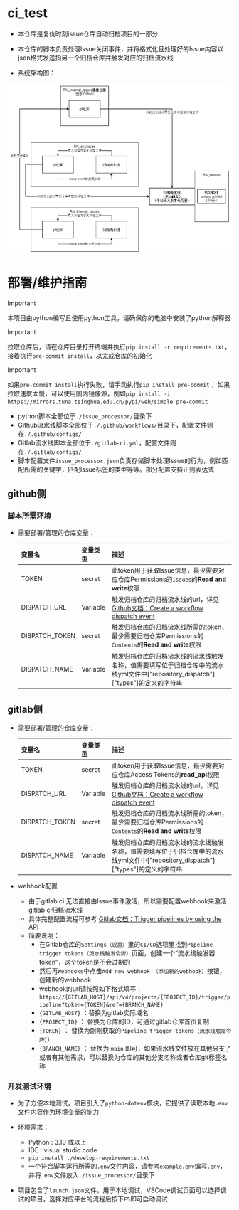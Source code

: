 # ci_test

- 本仓库是复仇时刻issue仓库自动归档项目的一部分
- 本仓库的脚本负责处理Issue关闭事件，并将格式化且处理好的Issue内容以json格式发送指另一个归档仓库并触发对应的归档流水线

- 系统架构图：

![1731168073296](image/README/RN-issue自动归档流程.jpg)

# 部署/维护指南

> [!IMPORTANT]
> 本项目由python编写且使用python工具，请确保你的电脑中安装了python解释器

> [!IMPORTANT]
> 拉取仓库后，请在仓库目录打开终端并执行`pip install -r requirements.txt`，接着执行`pre-commit install`，以完成仓库的初始化

> [!IMPORTANT]
> 如果`pre-commit install`执行失败，请手动执行`pip install pre-commit` ，如果拉取速度太慢，可以使用国内镜像源，例如`pip install -i https://mirrors.tuna.tsinghua.edu.cn/pypi/web/simple pre-commit`


- python脚本全部位于`./issue_processor/`目录下
- Github流水线脚本全部位于`./.github/workflows/`目录下，配置文件则在`./.github/configs/`
- Gitlab流水线脚本全部位于`./gitlab-ci.yml`，配置文件则在`./.gitlab/configs/`
- 脚本配置文件`issue_processor.json`负责存储脚本处理Issue的行为，例如匹配所需的关键字，匹配Issue标签的类型等等。部分配置支持正则表达式

## github侧

### 脚本所需环境

- 需要部署/管理的仓库变量：

    |变量名|变量类型|描述|
    |---|---|---|
    |TOKEN|secret|此token用于获取Issue信息，最少需要对应仓库Permissions的`Issues`的**Read and write**权限|
    |DISPATCH_URL|Variable|触发归档仓库的归档流水线的url，详见  [Github文档：Create a workflow dispatch event](https://docs.github.com/zh/rest/actions/workflows?apiVersion=2022-11-28#create-a-workflow-dispatch-event)|
    |DISPATCH_TOKEN|secret|触发归档仓库的归档流水线所需的token，最少需要归档仓库Permissions的`Contents`的**Read and write**权限|
    |DISPATCH_NAME|Variable|触发归档仓库的归档流水线的流水线触发名称，值需要填写位于归档仓库中的流水线yml文件中["repository_dispatch"]["types"]的定义的字符串|

## gitlab侧

- 需要部署/管理的仓库变量：

    |变量名|变量类型|描述|
    |---|---|---|
    |TOKEN|secret|此token用于获取Issue信息，最少需要对应仓库Access Tokens的**read_api**权限|
    |DISPATCH_URL|Variable|触发归档仓库的归档流水线的url，详见 [Github文档：Create a workflow dispatch event](https://docs.github.com/zh/rest/actions/workflows?apiVersion=2022-11-28#create-a-workflow-dispatch-event)|
    |DISPATCH_TOKEN|secret|触发归档仓库的归档流水线所需的token，最少需要归档仓库Permissions的`Contents`的**Read and write**权限|
    |DISPATCH_NAME|Variable|触发归档仓库的归档流水线的流水线触发名称，值需要填写位于归档仓库中的流水线yml文件中["repository_dispatch"]["types"]的定义的字符串|

- webhook配置
    - 由于gitlab ci 无法直接由Issue事件激活，所以需要配置webhook来激活gitlab ci归档流水线
    - 具体完整配置流程可参考 [Gitlab文档：Trigger pipelines by using the API](https://docs.gitlab.com/ee/ci/triggers/)
    - 简要说明：
        - 在Gitlab仓库的`Settings（设置）`里的`CI/CD`选项里找到`Pipeline trigger tokens（流水线触发令牌）`页面，创建一个“流水线触发器token”，这个token是不会过期的
        - 然后再`Webhooks`中点击`Add new webhook （添加新的webhook）`按钮，创建新的webhook
        - webhook的url请按照如下格式填写：
        `https://{GITLAB_HOST}/api/v4/projects/{PROJECT_ID}/trigger/pipeline?token={TOKEN}&ref={BRANCH_NAME}`
        - `{GITLAB_HOST}` ：替换为gitlab实际域名
        - `{PROJECT_ID}` ： 替换为仓库的ID，可通过gitlab仓库首页复制
        - `{TOKEN}` ： 替换为刚刚获取的`Pipeline trigger tokens（流水线触发令牌）`）
        - `{BRANCH_NAME}` ： 替换为 `main` 即可，如果流水线文件放在其他分支了或者有其他需求，可以替换为仓库的其他分支名称或者仓库git标签名称

### 开发测试环境

- 为了方便本地测试，项目引入了`python-dotenv`模块，它提供了读取本地`.env`文件内容作为环境变量的能力

- 环境需求：
    - Python : 3.10 或以上
    - IDE : visual studio code
    - `pip install ./develop-requirements.txt`
    - 一个符合脚本运行所需的`.env`文件内容，请参考`example.env`编写`.env`，并将`.env`文件放入`./issue_processor/`目录下

- 项目包含了`launch.json`文件，用于本地调试，VSCode调试页面可以选择调试的项目，选择对应平台的流程后按下`F5`即可启动调试












